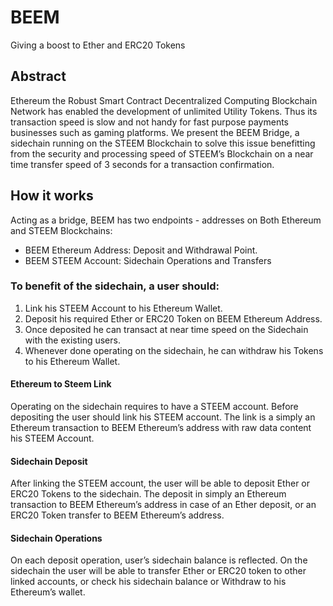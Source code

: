 # BEEM
Giving a boost to Ether and ERC20 Tokens

## Abstract
Ethereum the Robust Smart Contract Decentralized Computing Blockchain Network has enabled the development of unlimited Utility Tokens. Thus its transaction speed is slow and not handy for fast purpose payments businesses such as gaming platforms.
We present the BEEM Bridge, a sidechain running on the STEEM Blockchain to solve this issue benefitting from the security and processing speed of STEEM’s Blockchain on a near time transfer speed of 3 seconds for a transaction confirmation.

## How it works
Acting as a bridge, BEEM has two endpoints - addresses on Both Ethereum and STEEM Blockchains:
*	BEEM Ethereum Address: Deposit and Withdrawal Point.
*	BEEM STEEM Account: Sidechain Operations and Transfers

### To benefit of the sidechain, a user should:
1.	Link his STEEM Account to his Ethereum Wallet.
2.	Deposit his required Ether or ERC20 Token on BEEM Ethereum Address.
3.	Once deposited he can transact at near time speed on the Sidechain with the existing users.
4.	Whenever done operating on the sidechain, he can withdraw his Tokens to his Ethereum Wallet.

#### Ethereum to Steem Link
Operating on the sidechain requires to have a STEEM account. Before depositing the user should link his STEEM account. The link is a simply an Ethereum transaction to BEEM Ethereum’s address with raw data content his STEEM Account.

#### Sidechain Deposit
After linking the STEEM account, the user will be able to deposit Ether or ERC20 Tokens to the sidechain. The deposit in simply an Ethereum transaction to BEEM Ethereum’s address in case of an Ether deposit, or an ERC20 Token transfer to BEEM Ethereum’s address.

#### Sidechain Operations
On each deposit operation, user’s sidechain balance is reflected. On the sidechain the user will be able to transfer Ether or ERC20 token to other linked accounts, or check his sidechain balance or Withdraw to his Ethereum’s wallet.

